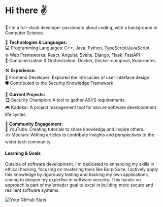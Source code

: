 # Hi there ✌️

👋 I'm a full-stack developer passionate about coding, with a background in Computer Science.

🔧 **Technologies & Languages:** <br />
💻 Programming Languages: C++, Java, Python, TypeScript/JavaScript <br/>
🌐 Web Frameworks: React, Angular, Svelte, Django, Flask, FastAPI <br/>
🐳 Containerization & Orchestration: Docker, Docker-compose, Kubernetes <br/>

🛠️ **Experience:** <br />
🎨 Frontend Developer: Explored the intricacies of user interface design. <br/>
🛡️ Contributed to the Security Knowledge Framework <br/>

🚀 **Current Projects:** <br/>
🏆 Security Champion: A tool to gather ASVS requirements. <br/>
🎮 Kodokai: A project management tool for secure software developoment life cycles. <br/>

📢 **Community Engagement:** <br/>
🎥 YouTube: Creating tutorials to share knowledge and inspire others. <br/>
✍️ Medium: Writing articles to contribute insights and perspectives to the wider tech community. <br/>

#### Learning & Goals

Outside of software development, I'm dedicated to enhancing my skills in ethical hacking, focusing on mastering tools like Burp Suite. I actively apply this knowledge by rigorously testing and hacking my own applications, aiming to deepen my expertise in software security. This hands-on approach is part of my broader goal to excel in building more secure and resilient software systems.

![Your GitHub Stats](https://github-readme-stats.vercel.app/api?username=tuffgniuz&show_icons=true&theme=nord)
